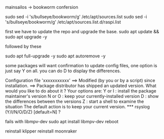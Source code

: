 mainsailos -> bookworm confersion

sudo sed -i 's/bullseye/bookworm/g' /etc/apt/sources.list
sudo sed -i 's/bullseye/bookworm/g' /etc/apt/sources.list.d/raspi.list

first we have to update the repo and upgrade the base.
sudo apt update && sudo apt upgrade -y 

followed by these

sudo apt full-upgrade -y 
sudo apt autoremove -y

some packages will want confirmation to update config files,  one option is just say Y on all.  you can do D to display the differences.


Configuration file 'xxxxxxxxxxx'
 ==> Modified (by you or by a script) since installation.
 ==> Package distributor has shipped an updated version.
   What would you like to do about it ?  Your options are:
    Y or I  : install the package maintainer's version
    N or O  : keep your currently-installed version
      D     : show the differences between the versions
      Z     : start a shell to examine the situation
 The default action is to keep your current version.
*** rsyslog (Y/I/N/O/D/Z) [default=N] ?


fails with libmpv-dev
    sudo apt install libmpv-dev
reboot

reinstall klipper
reinstall moonraker


